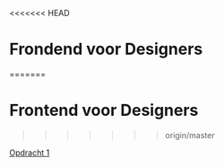 <<<<<<< HEAD
# Frondend voor Designers
=======
# Frontend voor Designers
>>>>>>> origin/master

[Opdracht 1](https://annedegroot.github.io/fevd/opdracht1/)

